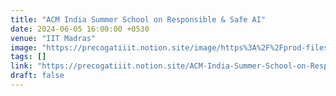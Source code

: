 ```yaml
---
title: "ACM India Summer School on Responsible & Safe AI"
date: 2024-06-05 16:00:00 +0530
venue: "IIT Madras"
image: "https://precogatiiit.notion.site/image/https%3A%2F%2Fprod-files-secure.s3.us-west-2.amazonaws.com%2F5cf3dc59-cd3b-4e22-b180-46f99999b8c0%2F321edae4-d1c1-43cf-81f2-8cda51072768%2FACM_India_Summer_School_Flyer_(3).png?table=block&id=298930f0-7dd5-4f82-b7a5-a5644f2069c3&spaceId=5cf3dc59-cd3b-4e22-b180-46f99999b8c0&width=880&userId=&cache=v2"
tags: []
link: "https://precogatiiit.notion.site/ACM-India-Summer-School-on-Responsible-Safe-AI-76108c53564d4dc4af46c1d3bed52946"
draft: false
---
```


